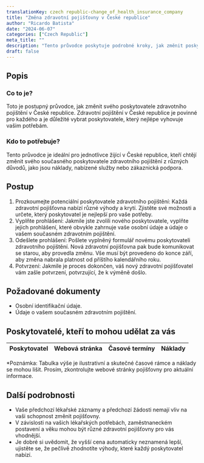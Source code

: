 ```yaml
---
translationKey: czech republic-change_of_health_insurance_company
title: "Změna zdravotní pojišťovny v České republice"
author: "Ricardo Batista"
date: "2024-06-07"
categories: ["Czech Republic"]
meta_title: ""
description: "Tento průvodce poskytuje podrobné kroky, jak změnit poskytovatele zdravotního pojištění v České republice"
draft: false
---
```


## Popis
### Co to je?
Toto je postupný průvodce, jak změnit svého poskytovatele zdravotního pojištění v České republice. Zdravotní pojištění v České republice je povinné pro každého a je důležité vybrat poskytovatele, který nejlépe vyhovuje vašim potřebám.
### Kdo to potřebuje?
Tento průvodce je ideální pro jednotlivce žijící v České republice, kteří chtějí změnit svého současného poskytovatele zdravotního pojištění z různých důvodů, jako jsou náklady, nabízené služby nebo zákaznická podpora.

## Postup
1. Prozkoumejte potenciální poskytovatele zdravotního pojištění: Každá zdravotní pojišťovna nabízí různé výhody a krytí. Zjistěte své možnosti a určete, který poskytovatel je nejlepší pro vaše potřeby.
2. Vyplňte prohlášení: Jakmile jste zvolili nového poskytovatele, vyplňte jejich prohlášení, které obvykle zahrnuje vaše osobní údaje a údaje o vašem současném zdravotním pojištění.
3. Odešlete prohlášení: Pošlete vyplněný formulář novému poskytovateli zdravotního pojištění. Nová zdravotní pojišťovna pak bude komunikovat se starou, aby provedla změnu. Vše musí být provedeno do konce září, aby změna nabrala platnost od příštího kalendářního roku.
4. Potvrzení: Jakmile je proces dokončen, váš nový zdravotní pojišťovatel vám zašle potvrzení, potvrzující, že k výměně došlo.

## Požadované dokumenty
- Osobní identifikační údaje.
- Údaje o vašem současném zdravotním pojištění.

## Poskytovatelé, kteří to mohou udělat za vás

| Poskytovatel        |     Webová stránka     |     Časové termíny    |       Náklady      |
| --------------- | --------------- |  :-------------: | :-------------: |

*Poznámka: Tabulka výše je ilustrativní a skutečné časové rámce a náklady se mohou lišit. Prosím, zkontrolujte webové stránky pojišťovny pro aktuální informace.

## Další podrobnosti

- Vaše předchozí lékařské záznamy a předchozí žádosti nemají vliv na vaši schopnost změnit pojišťovny.
- V závislosti na vašich lékařských potřebách, zaměstnaneckém postavení a věku mohou být různé zdravotní pojišťovny pro vás vhodnější.
- Je dobré si uvědomit, že vyšší cena automaticky neznamená lepší, ujistěte se, že pečlivě zhodnotíte výhody, které každý poskytovatel nabízí.